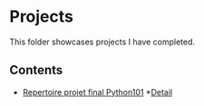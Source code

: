 # Projects
This folder showcases projects I have completed.
## Contents
* [Repertoire projet final Python101](Final)
  *[Detail](Final/README.md)
